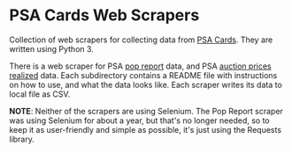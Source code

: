 # PSA Cards Web Scrapers

Collection of web scrapers for collecting data from [PSA Cards](https://www.psacard.com/). They are written using Python 3.

There is a web scraper for PSA [pop report](https://www.psacard.com/pop/) data, and PSA [auction prices realized](https://www.psacard.com/auctionprices/) 
data. Each subdirectory contains a README file with instructions on how to use, and what the data looks like. Each scraper 
writes its data to local file as CSV.

**NOTE**: Neither of the scrapers are using Selenium. The Pop Report scraper was
using Selenium for about a year, but that's no longer needed, so to keep it as 
user-friendly and simple as possible, it's just using the Requests library.